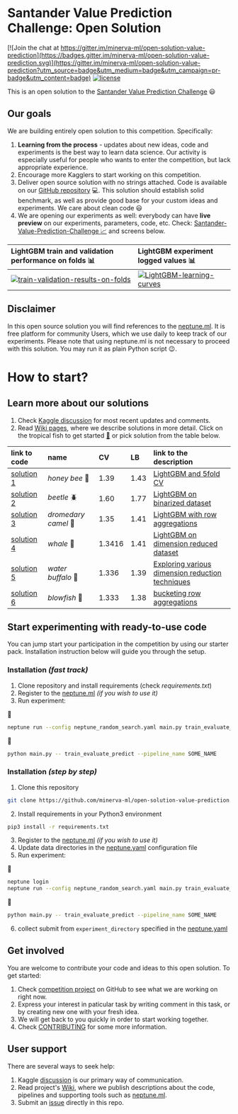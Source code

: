 # Santander Value Prediction Challenge: Open Solution

[![Join the chat at https://gitter.im/minerva-ml/open-solution-value-prediction](https://badges.gitter.im/minerva-ml/open-solution-value-prediction.svg)](https://gitter.im/minerva-ml/open-solution-value-prediction?utm_source=badge&utm_medium=badge&utm_campaign=pr-badge&utm_content=badge)
[![license](https://img.shields.io/github/license/mashape/apistatus.svg?maxAge=2592000)](https://github.com/minerva-ml/open-solution-value-prediction/blob/master/LICENSE)

This is an open solution to the [Santander Value Prediction Challenge](https://www.kaggle.com/c/santander-value-prediction-challenge) :smiley:

## Our goals
We are building entirely open solution to this competition. Specifically:
1. **Learning from the process** - updates about new ideas, code and experiments is the best way to learn data science. Our activity is especially useful for people who wants to enter the competition, but lack appropriate experience.
1. Encourage more Kagglers to start working on this competition.
1. Deliver open source solution with no strings attached. Code is available on our [GitHub repository](https://github.com/neptune-ml/open-solution-value-prediction) :computer:. This solution should establish solid benchmark, as well as provide good base for your custom ideas and experiments. We care about clean code :smiley:
1. We are opening our experiments as well: everybody can have **live preview** on our experiments, parameters, code, etc. Check: [Santander-Value-Prediction-Challenge :chart_with_upwards_trend:](https://app.neptune.ml/neptune-ml/Santander-Value-Prediction-Challenge) and screens below.

| LightGBM train and validation performance on folds :bar_chart: | LightGBM experiment logged values :bar_chart: |
|:---|:---|
|[![train-validation-results-on-folds](https://gist.githubusercontent.com/kamil-kaczmarek/b3b939797fb39752c45fdadfedba3ed9/raw/159817acd944dbd3b5f9f55bdcc0749c18ce1b72/vp-1.png)](https://app.neptune.ml/-/dashboard/experiment/b540e70a-d7e5-444e-bd6f-a56d151ed61f) | [![LightGBM-learning-curves](https://gist.githubusercontent.com/kamil-kaczmarek/b3b939797fb39752c45fdadfedba3ed9/raw/159817acd944dbd3b5f9f55bdcc0749c18ce1b72/vp-2.png)](https://app.neptune.ml/-/dashboard/experiment/b540e70a-d7e5-444e-bd6f-a56d151ed61f) |

## Disclaimer
In this open source solution you will find references to the [neptune.ml](https://neptune.ml). It is free platform for community Users, which we use daily to keep track of our experiments. Please note that using neptune.ml is not necessary to proceed with this solution. You may run it as plain Python script :wink:.

# How to start?
## Learn more about our solutions
1. Check [Kaggle discussion](https://www.kaggle.com/c/santander-value-prediction-challenge/discussion/59299) for most recent updates and comments.
1. Read [Wiki pages](https://github.com/neptune-ml/open-solution-value-prediction/wiki), where we describe solutions in more detail. Click on the tropical fish to get started [:tropical_fish:](https://github.com/neptune-ml/open-solution-value-prediction/wiki) or pick solution from the table below.

|link to code|name|CV|LB|link to the description|
|:---|:---|:---|:---|:---|
|[solution 1](https://github.com/neptune-ml/open-solution-value-prediction/tree/solution-1)|*honey bee* :honeybee:|1.39|1.43|[LightGBM and 5fold CV](LightGBM-and-5fold-CV)|
|[solution 2](https://github.com/neptune-ml/open-solution-value-prediction/tree/solution-2)|*beetle* :beetle:|1.60|1.77|[LightGBM on binarized dataset](LightGBM-on-binarized-dataset)|
|[solution 3](https://github.com/neptune-ml/open-solution-value-prediction/tree/solution-3)|*dromedary camel* :dromedary_camel:|1.35|1.41|[LightGBM with row aggregations](LightGBM-with-row-aggregations)|
|[solution 4](https://github.com/neptune-ml/open-solution-value-prediction/tree/solution-6)|*whale* :whale:|1.3416|1.41|[LightGBM on dimension reduced dataset](LightGBM-on-dimension-reduced-dataset)|
|[solution 5](https://github.com/neptune-ml/open-solution-value-prediction/tree/solution-6)|*water buffalo* :water_buffalo:|1.336|1.39|[Exploring various dimension reduction techniques](Exploring-various-dimension-reduction-techniques)|
|[solution 6](https://github.com/neptune-ml/open-solution-value-prediction/tree/solution-6)|*blowfish* :blowfish:|1.333|1.38|[bucketing row aggregations](bucketing-row-aggregations)|

## Start experimenting with ready-to-use code
You can jump start your participation in the competition by using our starter pack. Installation instruction below will guide you through the setup.

### Installation _(fast track)_
1. Clone repository and install requirements (check _requirements.txt_)
1. Register to the [neptune.ml](https://neptune.ml/login) _(if you wish to use it)_
1. Run experiment:

:trident:
```bash
neptune run --config neptune_random_search.yaml main.py train_evaluate_predict --pipeline_name SOME_NAME
```

:snake:
```bash
python main.py -- train_evaluate_predict --pipeline_name SOME_NAME
```

### Installation _(step by step)_
1. Clone this repository
```bash
git clone https://github.com/minerva-ml/open-solution-value-prediction.git
```
2. Install requirements in your Python3 environment
```bash
pip3 install -r requirements.txt
```
3. Register to the [neptune.ml](https://neptune.ml/login) _(if you wish to use it)_
4. Update data directories in the [neptune.yaml](https://github.com/minerva-ml/open-solution-value-prediction/blob/master/neptune.yaml) configuration file
5. Run experiment:

:trident:
```bash
neptune login
neptune run --config neptune_random_search.yaml main.py train_evaluate_predict --pipeline_name SOME_NAME
```

:snake:
```bash
python main.py -- train_evaluate_predict --pipeline_name SOME_NAME
```

6. collect submit from `experiment_directory` specified in the [neptune.yaml](https://github.com/minerva-ml/open-solution-value-prediction/blob/master/neptune.yaml)

## Get involved
You are welcome to contribute your code and ideas to this open solution. To get started:
1. Check [competition project](https://github.com/minerva-ml/open-solution-value-prediction/projects/1) on GitHub to see what we are working on right now.
1. Express your interest in paticular task by writing comment in this task, or by creating new one with your fresh idea.
1. We will get back to you quickly in order to start working together.
1. Check [CONTRIBUTING](CONTRIBUTING.md) for some more information.

## User support
There are several ways to seek help:
1. Kaggle [discussion](https://www.kaggle.com/c/santander-value-prediction-challenge) is our primary way of communication.
1. Read project's [Wiki](https://github.com/minerva-ml/open-solution-value-prediction/wiki), where we publish descriptions about the code, pipelines and supporting tools such as [neptune.ml](https://neptune.ml).
1. Submit an [issue]((https://github.com/minerva-ml/open-solution-value-prediction/issues)) directly in this repo.
